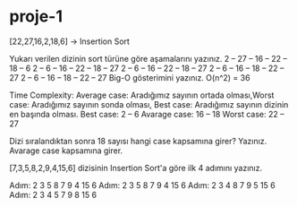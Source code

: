 # proje-1
[22,27,16,2,18,6] -> Insertion Sort

Yukarı verilen dizinin sort türüne göre aşamalarını yazınız.
2 – 27 – 16 – 22 – 18 – 6
2 – 6 – 16 – 22 – 18 – 27
2 – 6 – 16 – 22 – 18 – 27
2 – 6 – 16 – 18 – 22 – 27
2 – 6 – 16 – 18 – 22 – 27
Big-O gösterimini yazınız. O(n^2) = 36

Time Complexity: Average case: Aradığımız sayının ortada olması,Worst case: Aradığımız sayının sonda olması, Best case: Aradığımız sayının dizinin en başında olması. Best case: 2 – 6 Avarage case: 16 – 18 Worst case: 22 – 27

Dizi sıralandıktan sonra 18 sayısı hangi case kapsamına girer? Yazınız. Avarage case kapsamına girer.

[7,3,5,8,2,9,4,15,6] dizisinin Insertion Sort'a göre ilk 4 adımını yazınız.

Adım: 2 3 5 8 7 9 4 15 6
Adım: 2 3 5 8 7 9 4 15 6
Adım: 2 3 4 8 7 9 5 15 6
Adım: 2 3 4 5 7 9 8 15 6
